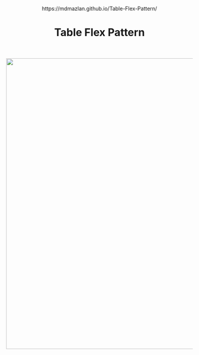 <p align="center">
https://mdmazlan.github.io/Table-Flex-Pattern/  
<h1 align="center">Table Flex Pattern</h1>
  <p align="center"> <br />
    <br />
    <img src="Screenshot.png" width="656" height="785" />

  </p>
</p>
